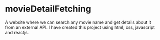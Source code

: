 # movieDetailFetching
A website where we can search any movie name and get details about it from an external API. I have created this project using html, css, javascript and reactjs.
